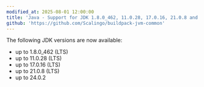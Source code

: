 ```yaml
---
modified_at: 2025-08-01 12:00:00
title: 'Java - Support for JDK 1.8.0_462, 11.0.28, 17.0.16, 21.0.8 and 24.0.2'
github: 'https://github.com/Scalingo/buildpack-jvm-common'
---
```


The following JDK versions are now available:
- up to 1.8.0_462 (LTS)
- up to 11.0.28 (LTS)
- up to 17.0.16 (LTS)
- up to 21.0.8 (LTS)
- up to 24.0.2
